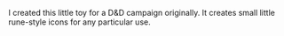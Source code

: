 I created this little toy for a D&D campaign originally. It creates small little rune-style icons for any particular use.
